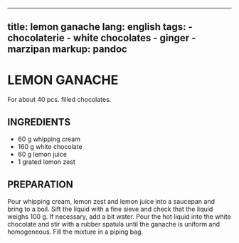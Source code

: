 
---
title: lemon ganache
lang: english
tags: 
    - chocolaterie 
    - white chocolates
    - ginger
    - marzipan
markup: pandoc
---

# LEMON GANACHE

For about 40 pcs. filled chocolates.

## INGREDIENTS


- 60 g whipping cream
- 160 g white chocolate
- 60 g lemon juice
- 1 grated lemon zest

## PREPARATION

Pour whipping cream, lemon zest and lemon juice into a saucepan and bring to a boil.
Sift the liquid with a fine sieve and check that the liquid weighs 100 g.
If necessary, add a bit water.
Pour the hot liquid into the  white chocolate and stir with a rubber spatula until the ganache is uniform and homogeneous.
Fill the mixture in a piping bag.

